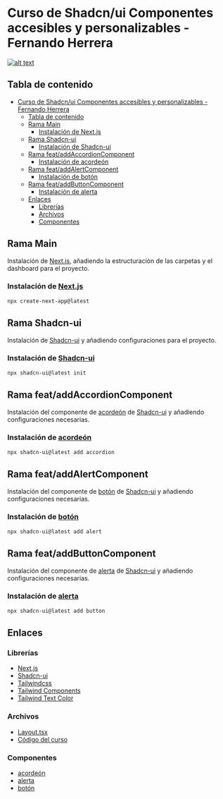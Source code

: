 # Curso de Shadcn/ui Componentes accesibles y personalizables - Fernando Herrera

[![alt text](https://i.imgur.com/s06QSlC.png)](https://cursos.devtalles.com/courses/shadcn-ui)

## Tabla de contenido

- [Curso de Shadcn/ui Componentes accesibles y personalizables - Fernando Herrera](#curso-de-shadcnui-componentes-accesibles-y-personalizables---fernando-herrera)
  - [Tabla de contenido](#tabla-de-contenido)
  - [Rama Main](#rama-main)
    - [Instalación de Next.js](#instalación-de-nextjs)
  - [Rama Shadcn-ui](#rama-shadcn-ui)
    - [Instalación de Shadcn-ui](#instalación-de-shadcn-ui)
  - [Rama feat/addAccordionComponent](#rama-feataddaccordioncomponent)
    - [Instalación de acordeón](#instalación-de-acordeón)
  - [Rama feat/addAlertComponent](#rama-feataddalertcomponent)
    - [Instalación de botón](#instalación-de-botón)
  - [Rama feat/addButtonComponent](#rama-feataddbuttoncomponent)
    - [Instalación de alerta](#instalación-de-alerta)
  - [Enlaces](#enlaces)
    - [Librerías](#librerías)
    - [Archivos](#archivos)
    - [Componentes](#componentes)

## Rama Main

Instalación de [Next.js](https://nextjs.org), añadiendo la estructuración de las carpetas y el dashboard para el proyecto.

### Instalación de [Next.js](https://nextjs.org/docs/getting-started/installation)

```bash
npx create-next-app@latest
```

## Rama Shadcn-ui

Instalación de [Shadcn-ui](https://ui.shadcn.com/) y añadiendo configuraciones para el proyecto.

### Instalación de [Shadcn-ui](https://ui.shadcn.com/docs/installation)

```bash
npx shadcn-ui@latest init
```

## Rama feat/addAccordionComponent

Instalación del componente de [acordeón](https://ui.shadcn.com/docs/components/accordion) de [Shadcn-ui](https://ui.shadcn.com/) y añadiendo configuraciones necesarias.

### Instalación de [acordeón](https://ui.shadcn.com/docs/components/accordion)

```bash
npx shadcn-ui@latest add accordion
```

## Rama feat/addAlertComponent

Instalación del componente de [botón](https://ui.shadcn.com/docs/components/button) de [Shadcn-ui](https://ui.shadcn.com/) y añadiendo configuraciones necesarias.

### Instalación de [botón](https://ui.shadcn.com/docs/components/button)

```bash
npx shadcn-ui@latest add alert
```

## Rama feat/addButtonComponent

Instalación del componente de [alerta](https://ui.shadcn.com/docs/components/alert) de [Shadcn-ui](https://ui.shadcn.com/) y añadiendo configuraciones necesarias.

### Instalación de [alerta](https://ui.shadcn.com/docs/components/alert)

```bash
npx shadcn-ui@latest add button

```

## Enlaces

### Librerías

- [Next.js](https://nextjs.org)
- [Shadcn-ui](https://ui.shadcn.com/)
- [Tailwindcss](https://tailwindcss.com/)
- [Tailwind Components](https://tailwindcomponents.com/component/tailwind-css-admin-dashboard-layout)
- [Tailwind Text Color](https://tailwindcss.com/docs/text-color)

### Archivos

- [Layout.tsx](https://gist.github.com/Klerith/3949f1c8b884d7101e378dfb668f0f3a)
- [Código del curso](https://github.com/DevTalles-corp/shadcn-dashboard)

### Componentes

- [acordeón](https://ui.shadcn.com/docs/components/accordion)
- [alerta](https://ui.shadcn.com/docs/components/alert)
- [botón](https://ui.shadcn.com/docs/components/button)

